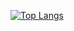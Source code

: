 [![Top Langs](https://github-readme-stats.vercel.app/api/top-langs/?username=tumbersa&layout=compact&langs_count=10&theme=dark&hide_border=true)](https://github.com/tumbersa)
